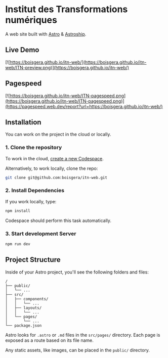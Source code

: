 # Institut des Transformations numériques

A web site built with [Astro](https://astro.build/) & [Astroship](https://astro.build/themes/details/astroship/).

## Live Demo

[![https://boisgera.github.io/itn-web/](https://boisgera.github.io/itn-web/ITN-preview.png)](https://boisgera.github.io/itn-web/)

## Pagespeed 

[![https://boisgera.github.io/itn-web/ITN-pagespeed.png](https://boisgera.github.io/itn-web/ITN-pagespeed.png)](https://pagespeed.web.dev/report?url=https://boisgera.github.io/itn-web/)

## Installation

You can work on the project in the cloud or locally.

### 1. Clone the repository

To work in the cloud, [create a new Codespace](https://codespaces.new/boisgera/itn-web).

Alternatively, to work locally, clone the repo:

```bash
git clone git@github.com:boisgera/itn-web.git
```

### 2. Install Dependencies

If you work locally, type:

```bash
npm install
```

Codespace should perform this task automatically.

### 3. Start development Server

```bash
npm run dev
```


## Project Structure

Inside of your Astro project, you'll see the following folders and files:

```
/
├── public/
│   └── ...
├── src/
│   ├── components/
│   │   └── ...
│   ├── layouts/
│   │   └── ...
│   └── pages/
│       └── ...
└── package.json
```

Astro looks for `.astro` or `.md` files in the `src/pages/` directory. Each page is exposed as a route based on its file name.

Any static assets, like images, can be placed in the `public/` directory.

